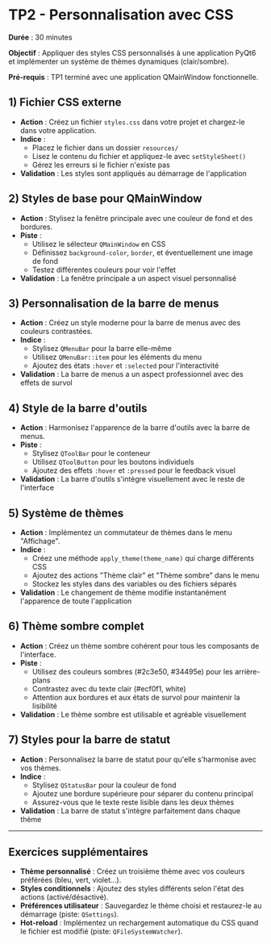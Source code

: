 # TP2 - Personnalisation avec CSS

**Durée** : 30 minutes

**Objectif** : Appliquer des styles CSS personnalisés à une application PyQt6 et implémenter un système de thèmes dynamiques (clair/sombre).

**Pré-requis** : TP1 terminé avec une application QMainWindow fonctionnelle.

## 1) Fichier CSS externe

- **Action** : Créez un fichier `styles.css` dans votre projet et chargez-le dans votre application.
- **Indice** : 
  - Placez le fichier dans un dossier `resources/`
  - Lisez le contenu du fichier et appliquez-le avec `setStyleSheet()`
  - Gérez les erreurs si le fichier n'existe pas
- **Validation** : Les styles sont appliqués au démarrage de l'application

## 2) Styles de base pour QMainWindow

- **Action** : Stylisez la fenêtre principale avec une couleur de fond et des bordures.
- **Piste** : 
  - Utilisez le sélecteur `QMainWindow` en CSS
  - Définissez `background-color`, `border`, et éventuellement une image de fond
  - Testez différentes couleurs pour voir l'effet
- **Validation** : La fenêtre principale a un aspect visuel personnalisé

## 3) Personnalisation de la barre de menus

- **Action** : Créez un style moderne pour la barre de menus avec des couleurs contrastées.
- **Indice** : 
  - Stylisez `QMenuBar` pour la barre elle-même
  - Utilisez `QMenuBar::item` pour les éléments du menu
  - Ajoutez des états `:hover` et `:selected` pour l'interactivité
- **Validation** : La barre de menus a un aspect professionnel avec des effets de survol

## 4) Style de la barre d'outils

- **Action** : Harmonisez l'apparence de la barre d'outils avec la barre de menus.
- **Piste** : 
  - Stylisez `QToolBar` pour le conteneur
  - Utilisez `QToolButton` pour les boutons individuels
  - Ajoutez des effets `:hover` et `:pressed` pour le feedback visuel
- **Validation** : La barre d'outils s'intègre visuellement avec le reste de l'interface

## 5) Système de thèmes

- **Action** : Implémentez un commutateur de thèmes dans le menu "Affichage".
- **Indice** : 
  - Créez une méthode `apply_theme(theme_name)` qui charge différents CSS
  - Ajoutez des actions "Thème clair" et "Thème sombre" dans le menu
  - Stockez les styles dans des variables ou des fichiers séparés
- **Validation** : Le changement de thème modifie instantanément l'apparence de toute l'application

## 6) Thème sombre complet

- **Action** : Créez un thème sombre cohérent pour tous les composants de l'interface.
- **Piste** : 
  - Utilisez des couleurs sombres (#2c3e50, #34495e) pour les arrière-plans
  - Contrastez avec du texte clair (#ecf0f1, white)
  - Attention aux bordures et aux états de survol pour maintenir la lisibilité
- **Validation** : Le thème sombre est utilisable et agréable visuellement

## 7) Styles pour la barre de statut

- **Action** : Personnalisez la barre de statut pour qu'elle s'harmonise avec vos thèmes.
- **Indice** : 
  - Stylisez `QStatusBar` pour la couleur de fond
  - Ajoutez une bordure supérieure pour séparer du contenu principal
  - Assurez-vous que le texte reste lisible dans les deux thèmes
- **Validation** : La barre de statut s'intègre parfaitement dans chaque thème

---

## Exercices supplémentaires

- **Thème personnalisé** : Créez un troisième thème avec vos couleurs préférées (bleu, vert, violet...).
- **Styles conditionnels** : Ajoutez des styles différents selon l'état des actions (activé/désactivé).
- **Préférences utilisateur** : Sauvegardez le thème choisi et restaurez-le au démarrage (piste: `QSettings`).
- **Hot-reload** : Implémentez un rechargement automatique du CSS quand le fichier est modifié (piste: `QFileSystemWatcher`).
